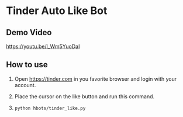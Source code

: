 # Tinder Auto Like Bot

## Demo Video
 https://youtu.be/l_Wm5YuoDaI
 
## How to use
1. Open https://tinder.com in you favorite browser and login with your account.

2. Place the cursor on the like button and run this command.
 
3. `python hbots/tinder_like.py`
